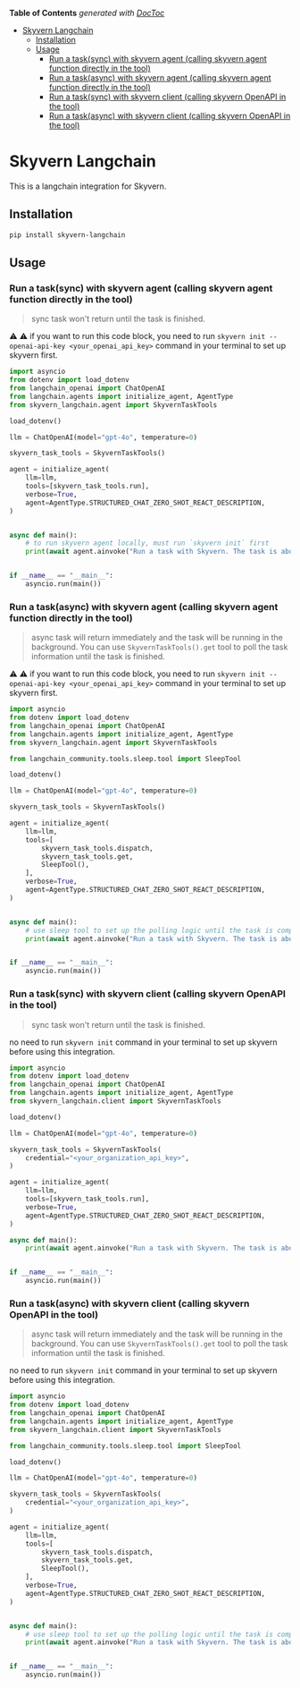 <!-- START doctoc generated TOC please keep comment here to allow auto update -->
<!-- DON'T EDIT THIS SECTION, INSTEAD RE-RUN doctoc TO UPDATE -->
**Table of Contents**  *generated with [DocToc](https://github.com/thlorenz/doctoc)*

- [Skyvern Langchain](#skyvern-langchain)
  - [Installation](#installation)
  - [Usage](#usage)
    - [Run a task(sync) with skyvern agent (calling skyvern agent function directly in the tool)](#run-a-tasksync-with-skyvern-agent-calling-skyvern-agent-function-directly-in-the-tool)
    - [Run a task(async) with skyvern agent (calling skyvern agent function directly in the tool)](#run-a-taskasync-with-skyvern-agent-calling-skyvern-agent-function-directly-in-the-tool)
    - [Run a task(sync) with skyvern client (calling skyvern OpenAPI in the tool)](#run-a-tasksync-with-skyvern-client-calling-skyvern-openapi-in-the-tool)
    - [Run a task(async) with skyvern client (calling skyvern OpenAPI in the tool)](#run-a-taskasync-with-skyvern-client-calling-skyvern-openapi-in-the-tool)

<!-- END doctoc generated TOC please keep comment here to allow auto update -->

# Skyvern Langchain

This is a langchain integration for Skyvern.

## Installation

```bash
pip install skyvern-langchain
```

## Usage

### Run a task(sync) with skyvern agent (calling skyvern agent function directly in the tool)
> sync task won't return until the task is finished.

:warning: :warning: if you want to run this code block, you need to run `skyvern init --openai-api-key <your_openai_api_key>` command in your terminal to set up skyvern first.


```python
import asyncio
from dotenv import load_dotenv
from langchain_openai import ChatOpenAI
from langchain.agents import initialize_agent, AgentType
from skyvern_langchain.agent import SkyvernTaskTools

load_dotenv()

llm = ChatOpenAI(model="gpt-4o", temperature=0)

skyvern_task_tools = SkyvernTaskTools()

agent = initialize_agent(
    llm=llm,
    tools=[skyvern_task_tools.run],
    verbose=True,
    agent=AgentType.STRUCTURED_CHAT_ZERO_SHOT_REACT_DESCRIPTION,
)


async def main():
    # to run skyvern agent locally, must run `skyvern init` first
    print(await agent.ainvoke("Run a task with Skyvern. The task is about 'Navigate to the Hacker News homepage and get the top 3 posts.'"))


if __name__ == "__main__":
    asyncio.run(main())
```

### Run a task(async) with skyvern agent (calling skyvern agent function directly in the tool)
> async task will return immediately and the task will be running in the background. You can use `SkyvernTaskTools().get` tool to poll the task information until the task is finished.

:warning: :warning: if you want to run this code block, you need to run `skyvern init --openai-api-key <your_openai_api_key>` command in your terminal to set up skyvern first.

```python
import asyncio
from dotenv import load_dotenv
from langchain_openai import ChatOpenAI
from langchain.agents import initialize_agent, AgentType
from skyvern_langchain.agent import SkyvernTaskTools

from langchain_community.tools.sleep.tool import SleepTool

load_dotenv()

llm = ChatOpenAI(model="gpt-4o", temperature=0)

skyvern_task_tools = SkyvernTaskTools()

agent = initialize_agent(
    llm=llm,
    tools=[
        skyvern_task_tools.dispatch,
        skyvern_task_tools.get,
        SleepTool(),
    ],
    verbose=True,
    agent=AgentType.STRUCTURED_CHAT_ZERO_SHOT_REACT_DESCRIPTION,
)


async def main():
    # use sleep tool to set up the polling logic until the task is completed, if you only want to dispatch a task, you can remove the sleep tool
    print(await agent.ainvoke("Run a task with Skyvern. The task is about 'Navigate to the Hacker News homepage and get the top 3 posts.' Then, get this task information until it's completed. The task information re-get interval should be 60s."))


if __name__ == "__main__":
    asyncio.run(main())

```

### Run a task(sync) with skyvern client (calling skyvern OpenAPI in the tool)
> sync task won't return until the task is finished.

no need to run `skyvern init` command in your terminal to set up skyvern before using this integration.

```python
import asyncio
from dotenv import load_dotenv
from langchain_openai import ChatOpenAI
from langchain.agents import initialize_agent, AgentType
from skyvern_langchain.client import SkyvernTaskTools

load_dotenv()

llm = ChatOpenAI(model="gpt-4o", temperature=0)

skyvern_task_tools = SkyvernTaskTools(
    credential="<your_organization_api_key>",
)

agent = initialize_agent(
    llm=llm,
    tools=[skyvern_task_tools.run],
    verbose=True,
    agent=AgentType.STRUCTURED_CHAT_ZERO_SHOT_REACT_DESCRIPTION,
)

async def main():
    print(await agent.ainvoke("Run a task with Skyvern. The task is about 'Navigate to the Hacker News homepage and get the top 3 posts.'"))


if __name__ == "__main__":
    asyncio.run(main())
```

### Run a task(async) with skyvern client (calling skyvern OpenAPI in the tool)
> async task will return immediately and the task will be running in the background. You can use `SkyvernTaskTools().get` tool to poll the task information until the task is finished.

no need to run `skyvern init` command in your terminal to set up skyvern before using this integration.

```python
import asyncio
from dotenv import load_dotenv
from langchain_openai import ChatOpenAI
from langchain.agents import initialize_agent, AgentType
from skyvern_langchain.client import SkyvernTaskTools

from langchain_community.tools.sleep.tool import SleepTool

load_dotenv()

llm = ChatOpenAI(model="gpt-4o", temperature=0)

skyvern_task_tools = SkyvernTaskTools(
    credential="<your_organization_api_key>",
)

agent = initialize_agent(
    llm=llm,
    tools=[
        skyvern_task_tools.dispatch,
        skyvern_task_tools.get,
        SleepTool(),
    ],
    verbose=True,
    agent=AgentType.STRUCTURED_CHAT_ZERO_SHOT_REACT_DESCRIPTION,
)


async def main():
    # use sleep tool to set up the polling logic until the task is completed, if you only want to dispatch a task, you can remove the sleep tool
    print(await agent.ainvoke("Run a task with Skyvern. The task is about 'Navigate to the Hacker News homepage and get the top 3 posts.' Then, get this task information until it's completed. The task information re-get interval should be 60s."))


if __name__ == "__main__":
    asyncio.run(main())
```